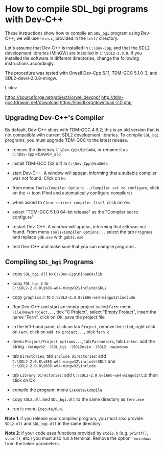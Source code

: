 How to compile SDL_bgi programs with Dev-C++
============================================

These instructions show how to compile an `SDL_bgi` program using
Dev-C++; we will use `fern.c`, provided in the `test/`
directory.

Let's assume that Dev-C++ is installed in `C:\Dev-Cpp`, and that the
SDL2 development libraries (MinGW) are installed in `C:\SDL2-2.0.8`.
If you installed the software in different directories, change the
following instructions accordingly.

The procedure was tested with Orwell Dev-Cpp 5.11, TDM-GCC 5.1.0-3,
and SDL2-devel-2.0.8-mingw.

Links:

<https://sourceforge.net/projects/orwelldevcpp/>
<http://tdm-gcc.tdragon.net/download>
<https://libsdl.org/download-2.0.php>


Upgrading Dev-C++'s Compiler
----------------------------

By default, Dev-C++ ships with TDM-GCC 4.9.2; this is an old version
that is not compatible with current SDL2 development libraries.
To compile `SDL_bgi` programs, you must upgrade TDM-GCC to the
latest release.

- remove the directory `C:\Dev-Cpp\MinGW64`, or rename it as\
  `C:\Dev-Cpp\MinGW64_old`

- install TDM-GCC (32 bit) in `C:\Dev-Cpp\MinGW64`

- start Dev-C++. A window will appear, informing that a suitable
  compiler was not found. Click on `No`

- from menu `Tools/Compiler Options.../Compiler set to configure`, 
  click on the `++` icon (Find and automatically configure compilers)

- when asked to `Clear current compiler list?`, click on `Yes`

- select "TDM-GCC 5.1.0 64-bit release" as the "Compiler set to
  configure"

- restart Dev-C++. A window will appear, informing that `gdb` was not
  found. From menu `Tools/Compiler Options...` select the tab
  `Programs` and replace `gdb.exe` with `gdb32.exe`

- test Dev-C++ and make sure that you can compile programs.


Compiling `SDL_bgi` Programs
----------------------------

- copy `SDL_bgi.dll` to `C:\Dev-Cpp\MinGW64\lib`

- copy `SDL_bgi.h` to\
  `C:\SDL2-2.0.8\i686-w64-mingw32\include\SDL2`

- copy `graphics.h` to `C:\SDL2-2.0.8\i686-w64-mingw32\include`

- Run Dev-C++ and start an empty project called `Fern`: menu
  `File/New/Project...`, tick "C Project", select "Empty Project",
  insert the name "Fern", click on Ok, save the project file

- in the left-hand pane, click on tab `Project`, remove `Untitled`,
  right click on `Fern`, click on `Add to project...`, pick `fern.c`

- menu `Project/Project options...`, tab `Parameters`, tab `Linker`:
  add the string `-lmingw32 -lSDL_bgi -lSDL2main -lSDL2 -mwindows`

- tab `Directories`, tab `Include Directories`: add\
  `C:\SDL2-2.0.8\i686-w64-mingw32\include\SDL2` and\
  `C:\SDL2-2.0.8\i686-w64-mingw32\include`

- tab `Library Directories`: add `C:\SDL2-2.0.8\i686-w64-mingw32\lib`
  then click on Ok

- compile the program: menu `Execute/Compile`

- copy `SDL2.dll` and `SDL_bgi.dll` to the same directory as `fern.exe`

- run it: menu `Execute/Run`.

**Note 1**: if you release your compiled program, you must
also provide `SDL2.dll` and `SDL_bgi.dll` in the same directory.

**Note 2**: if your code uses functions provided by `stdio.h` (e.g.
`printf()`, `scanf()`, etc.) you must also run a terminal. Remove the
option `-mwindows` from the linker parameters.
